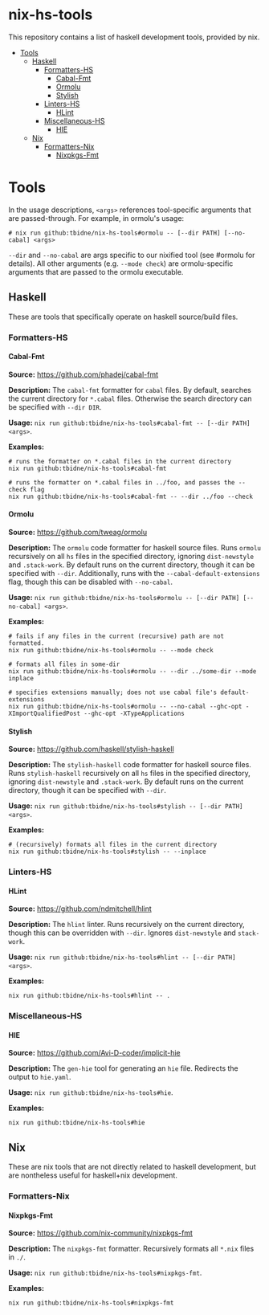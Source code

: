 # nix-hs-tools

This repository contains a list of haskell development tools, provided by nix.

- [Tools](#tools)
  - [Haskell](#haskell)
    - [Formatters-HS](#formatters-hs)
      - [Cabal-Fmt](#cabal-fmt)
      - [Ormolu](#ormolu)
      - [Stylish](#stylish)
    - [Linters-HS](#linters-hs)
      - [HLint](#hlint)
    - [Miscellaneous-HS](#miscellaneous-hs)
      - [HIE](#hie)
  - [Nix](#nix)
    - [Formatters-Nix](#formatters-nix)
      - [Nixpkgs-Fmt](#nixpkgs-fmt)

# Tools

In the usage descriptions, `<args>` references tool-specific arguments that are passed-through. For example, in ormolu's usage:

```
# nix run github:tbidne/nix-hs-tools#ormolu -- [--dir PATH] [--no-cabal] <args>
```

`--dir` and `--no-cabal` are args specific to our nixified tool (see #ormolu for details). All other arguments (e.g. `--mode check`) are ormolu-specific arguments that are passed to the ormolu executable.

## Haskell

These are tools that specifically operate on haskell source/build files.

### Formatters-HS

#### Cabal-Fmt

**Source:** https://github.com/phadej/cabal-fmt

**Description:** The `cabal-fmt` formatter for `cabal` files. By default, searches the current directory for `*.cabal` files. Otherwise the search directory can be specified with `--dir DIR`.

**Usage:** `nix run github:tbidne/nix-hs-tools#cabal-fmt -- [--dir PATH] <args>`.

**Examples:**

```
# runs the formatter on *.cabal files in the current directory
nix run github:tbidne/nix-hs-tools#cabal-fmt

# runs the formatter on *.cabal files in ../foo, and passes the --check flag
nix run github:tbidne/nix-hs-tools#cabal-fmt -- --dir ../foo --check
```

#### Ormolu

**Source:** https://github.com/tweag/ormolu

**Description:** The `ormolu` code formatter for haskell source files. Runs `ormolu` recursively on all `hs` files in the specified directory, ignoring `dist-newstyle` and `.stack-work`. By default runs on the current directory, though it can be specified with `--dir`. Additionally, runs with the `--cabal-default-extensions` flag, though this can be disabled with `--no-cabal`.

**Usage:** `nix run github:tbidne/nix-hs-tools#ormolu -- [--dir PATH] [--no-cabal] <args>`.

**Examples:**

```
# fails if any files in the current (recursive) path are not formatted.
nix run github:tbidne/nix-hs-tools#ormolu -- --mode check

# formats all files in some-dir
nix run github:tbidne/nix-hs-tools#ormolu -- --dir ../some-dir --mode inplace

# specifies extensions manually; does not use cabal file's default-extensions
nix run github:tbidne/nix-hs-tools#ormolu -- --no-cabal --ghc-opt -XImportQualifiedPost --ghc-opt -XTypeApplications
```

#### Stylish

**Source:** https://github.com/haskell/stylish-haskell

**Description:** The `stylish-haskell` code formatter for haskell source files. Runs `stylish-haskell` recursively on all `hs` files in the specified directory, ignoring `dist-newstyle` and `.stack-work`. By default runs on the current directory, though it can be specified with `--dir`.

**Usage:** `nix run github:tbidne/nix-hs-tools#stylish -- [--dir PATH] <args>`.

**Examples:**

```
# (recursively) formats all files in the current directory
nix run github:tbidne/nix-hs-tools#stylish -- --inplace
```

### Linters-HS

#### HLint

**Source:** https://github.com/ndmitchell/hlint

**Description:** The `hlint` linter. Runs recursively on the current directory, though this can be overridden with `--dir`. Ignores `dist-newstyle` and `stack-work`.

**Usage:** `nix run github:tbidne/nix-hs-tools#hlint -- [--dir PATH] <args>`.

**Examples:**

```
nix run github:tbidne/nix-hs-tools#hlint -- .
```

### Miscellaneous-HS

#### HIE

**Source:** https://github.com/Avi-D-coder/implicit-hie

**Description:** The `gen-hie` tool for generating an `hie` file. Redirects the output to `hie.yaml`.

**Usage:** `nix run github:tbidne/nix-hs-tools#hie`.

**Examples:**

```
nix run github:tbidne/nix-hs-tools#hie
```

## Nix

These are nix tools that are not directly related to haskell development, but are nontheless useful for haskell+nix development.

### Formatters-Nix

#### Nixpkgs-Fmt

**Source:** https://github.com/nix-community/nixpkgs-fmt

**Description:** The `nixpkgs-fmt` formatter. Recursively formats all `*.nix` files in `./`.

**Usage:** `nix run github:tbidne/nix-hs-tools#nixpkgs-fmt`.

**Examples:**

```
nix run github:tbidne/nix-hs-tools#nixpkgs-fmt
```
